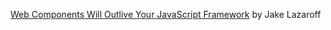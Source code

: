 [Web Components Will Outlive Your JavaScript Framework](https://jakelazaroff.com/words/web-components-will-outlive-your-javascript-framework/)
by Jake Lazaroff
